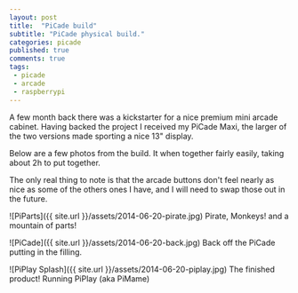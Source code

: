 ```yaml
---
layout: post
title:  "PiCade build"
subtitle: "PiCade physical build."
categories: picade
published: true
comments: true
tags:
 - picade
 - arcade
 - raspberrypi
---
```


A few month back there was a kickstarter for a nice premium mini arcade cabinet. Having backed the project I received my PiCade Maxi, the larger of the two versions made sporting a nice 13" display.

Below are a few photos from the build. It when together fairly easily, taking about 2h to put together.

The only real thing to note is that the arcade buttons don't feel nearly as nice as some of the others ones I have, and I will need to swap those out in the future.

![PiParts]({{ site.url }}/assets/2014-06-20-pirate.jpg)
Pirate, Monkeys! and a mountain of parts!

![PiCade]({{ site.url }}/assets/2014-06-20-back.jpg)
Back off the PiCade putting in the filling.

![PiPlay Splash]({{ site.url }}/assets/2014-06-20-piplay.jpg)
The finished product! Running PiPlay (aka PiMame)